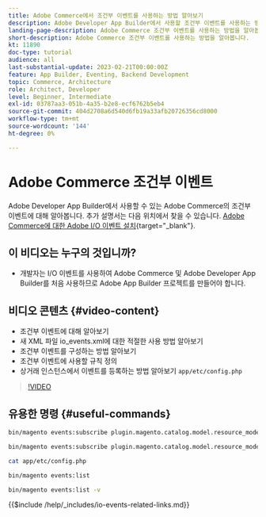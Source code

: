 ```yaml
---
title: Adobe Commerce에서 조건부 이벤트를 사용하는 방법 알아보기
description: Adobe Developer App Builder에서 사용할 조건부 이벤트를 사용하는 방법을 알아봅니다.
landing-page-description: Adobe Commerce 조건부 이벤트를 사용하는 방법을 알아봅니다.
short-description: Adobe Commerce 조건부 이벤트를 사용하는 방법을 알아봅니다.
kt: 11890
doc-type: tutorial
audience: all
last-substantial-update: 2023-02-21T00:00:00Z
feature: App Builder, Eventing, Backend Development
topic: Commerce, Architecture
role: Architect, Developer
level: Beginner, Intermediate
exl-id: 03787aa3-051b-4a35-b2e8-ecf6762b5eb4
source-git-commit: 404d2708a6d540d6fb19a33afb20726356cd8000
workflow-type: tm+mt
source-wordcount: '144'
ht-degree: 0%

---
```


# Adobe Commerce 조건부 이벤트

Adobe Developer App Builder에서 사용할 수 있는 Adobe Commerce의 조건부 이벤트에 대해 알아봅니다. 추가 설명서는 다음 위치에서 찾을 수 있습니다. [Adobe Commerce에 대한 Adobe I/O 이벤트 설치](https://developer.adobe.com/commerce/events/get-started/conditional-events/){target="_blank"}.

## 이 비디오는 누구의 것입니까?

* 개발자는 I/O 이벤트를 사용하여 Adobe Commerce 및 Adobe Developer App Builder를 처음 사용하므로 Adobe App Builder 프로젝트를 만들어야 합니다.

## 비디오 콘텐츠 {#video-content}

* 조건부 이벤트에 대해 알아보기
* 새 XML 파일 io_events.xml에 대한 적절한 사용 방법 알아보기
* 조건부 이벤트를 구성하는 방법 알아보기
* 조건부 이벤트에 사용할 규칙 정의
* 상거래 인스턴스에서 이벤트를 등록하는 방법 알아보기 `app/etc/config.php`

>[!VIDEO](https://video.tv.adobe.com/v/3415806?quality=12&learn=on)

## 유용한 명령 {#useful-commands}

```bash
bin/magento events:subscribe plugin.magento.catalog.model.resource_model.product.save --fields=sku --fields=qty --fields=category_id

bin/magento events:subscribe plugin.magento.catalog.model.resource_model.product.save_low_stock --parent=plugin.magento.catalog.model.resource_model.product.save --fields=sku --fields=qty --fields=category_id --rules="qty|lessThan|20" --rules="category_id|in|3,4,5"

cat app/etc/config.php

bin/magento events:list

bin/magento events:list -v
```

{{$include /help/_includes/io-events-related-links.md}}
